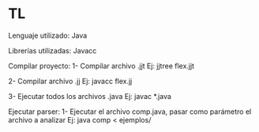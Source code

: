 # TL

Lenguaje utilizado:
Java

Librerías utilizadas:
Javacc

Compilar proyecto:
1- Compilar archivo .jjt 
    Ej: jjtree flex.jjt
    
2- Compilar archivo .jj
    Ej: javacc flex.jj
    
3- Ejecutar todos los archivos .java
    Ej: javac *.java
    
Ejecutar parser:
1- Ejecutar el archivo comp.java, pasar como parámetro el archivo a analizar
    Ej: java comp < ejemplos/
